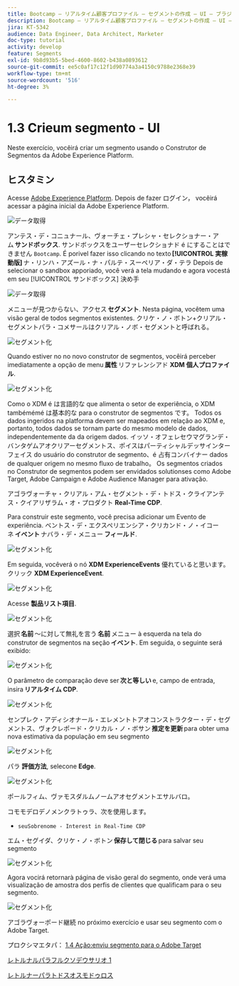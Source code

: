 ```yaml
---
title: Bootcamp — リアルタイム顧客プロファイル — セグメントの作成 — UI — ブラジル
description: Bootcamp — リアルタイム顧客プロファイル — セグメントの作成 — UI — ブラジル
jira: KT-5342
audience: Data Engineer, Data Architect, Marketer
doc-type: tutorial
activity: develop
feature: Segments
exl-id: 9b8d93b5-5bed-4600-8602-b438a0893612
source-git-commit: ee5c0af17c12f1d90774a3a4150c9788e2368e39
workflow-type: tm+mt
source-wordcount: '516'
ht-degree: 3%

---
```


# 1.3 Crieum segmento - UI

Neste exercício, vocêirá criar um segmento usando o Construtor de Segmentos da Adobe Experience Platform.

## ヒスタミン

Acesse [Adobe Experience Platform](https://experience.adobe.com/platform). Depois de fazer ログイン， vocêirá acessar a página inicial da Adobe Experience Platform.

![データ取得](./images/home.png)

アンテス・デ・コニュナール、ヴォーチェ・プレシャ・セレクショナー・アム **サンドボックス**. サンドボックスをユーザーセレクショナド é にすることはできません ``Bootcamp``. É porivel fazer isso clicando no texto **[!UICONTROL 実稼動版]** ナ・リンハ・アズール・ナ・パルテ・スーペリア・ダ・テラ Depois de selecionar o sandbox apporiado, você verá a tela mudando e agora vocestá em seu [!UICONTROL サンドボックス] 決め手

![データ取得](./images/sb1.png)

メニューが見つからない、アクセス **セグメント**. Nesta página, vocêtem uma visão geral de todos segmentos existentes. クリケ・ノ・ボトン+クリアル・セグメントパラ・コメサールはクリアル・ノボ・セグメントと呼ばれる。

![セグメント化](./images/menuseg.png)

Quando estiver no no novo construtor de segmentos, vocêirá perceber imediatamente a opção de menu **属性** リファレンシアド **XDM 個人プロファイル**.

![セグメント化](./images/segmentationui.png)

Como o XDM é は言語的な que alimenta o setor de experiência, o XDM tambémémé は基本的な para o construtor de segmentos です。 Todos os dados ingeridos na platforma devem ser mapeados em relação ao XDM e, portanto, todos dados se tornam parte do mesmo modelo de dados, independentemente da da origem dados. イッソ・オフェレセウマグランデ・バンタゲムアオクリアーセグメントス、ポイスはパーティシャルデッサインターフェイス do usuário do construtor de segmento、é 占有コンバイナー dados de qualquer origem no mesmo fluxo de trabalho。 Os segmentos criados no Construtor de segmentos podem ser envidados solutionses como Adobe Target, Adobe Campaign e Adobe Audience Manager para ativação.

アゴラヴォーチャ・クリアル・アム・セグメント・デ・トドス・クライアンテス・クイアリザラム・オ・プロダクト **Real-Time CDP**.

Para construir este segmento, você precisa adicionar um Evento de experiência. ベントス・デ・エクスペリエンシア・クリカンド・ノ・イコーネ **イベント** ナバラ・デ・メニュー **フィールド**.

![セグメント化](./images/findee.png)

Em seguida, vocêverá o nó **XDM ExperienceEvents** 優れていると思います。 クリック **XDM ExperienceEvent**.

![セグメント化](./images/see.png)

Acesse **製品リスト項目**.

![セグメント化](./images/plitems.png)

選択 **名前** ～に対して無礼を言う **名前** メニュー à esquerda na tela do construtor de segmentos na seção **イベント**. Em seguida, o seguinte será exibido:

![セグメント化](./images/eewebpdtlname.png)

O parâmetro de comparação deve ser **次と等しい** e, campo de entrada, insira **リアルタイム CDP**.

![セグメント化](./images/pv.png)

センプレク・アディシオナール・エレメントトアオコンストラクター・デ・セグメントス、ヴォクレポード・クリカル・ノ・ボサン **推定を更新** para obter uma nova estimativa da população em seu segmento

![セグメント化](./images/refreshest.png)

パラ **評価方法**, selecone **Edge**.

![セグメント化](./images/evedge.png)

ポールフィム、ヴァモスダルムノームアオセグメントエサルバロ。

コモモデロデノメンクラトゥラ、次を使用します。

- `seuSobrenome - Interest in Real-Time CDP`

エム・セグイダ、クリケ・ノ・ボトン **保存して閉じる** para salvar seu segmento

![セグメント化](./images/segmentname.png)

Agora vocirá retornarà página de visão geral do segmento, onde verá uma visualização de amostra dos perfis de clientes que qualificam para o seu segmento.

![セグメント化](./images/savedsegment.png)

アゴラヴォーポード継続 no próximo exercício e usar seu segmento com o Adobe Target.

プロクシマエタパ： [1.4 Ação:enviu segmento para o Adobe Target](./ex4.md)

[レトルナルパラフルクソデウサリオ 1](./uc1.md)

[レトルナーパラトドスオスモドゥロス](../../overview.md)
